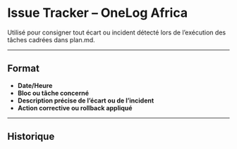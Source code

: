 # Issue Tracker – OneLog Africa

Utilisé pour consigner tout écart ou incident détecté lors de l’exécution des tâches cadrées dans plan.md.

---

## Format
- **Date/Heure**
- **Bloc ou tâche concerné**
- **Description précise de l’écart ou de l’incident**
- **Action corrective ou rollback appliqué**

---

## Historique

